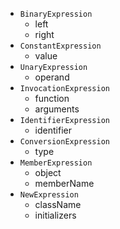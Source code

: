 - `BinaryExpression`
    - left
    - right
- `ConstantExpression`
    - value
- `UnaryExpression`
    - operand
- `InvocationExpression`
    - function
    - arguments
- `IdentifierExpression`
    - identifier
- `ConversionExpression`
    - type
- `MemberExpression`
    - object
    - memberName
- `NewExpression`
    - className
    - initializers